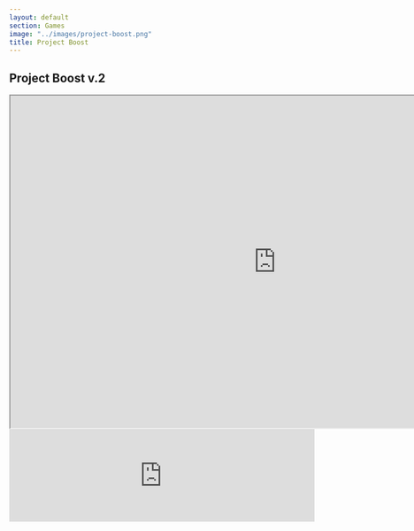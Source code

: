 ```yaml
---
layout: default
section: Games
image: "../images/project-boost.png"
title: Project Boost
---
```

## Project Boost v.2
<iframe src="https://i.simmer.io/@dantheking/project-boost-v-2" style="width:960px;height:600px"></iframe>
<iframe src="https://itch.io/embed/732813" height="167" width="552" frameborder="0"><a href="https://dantheking.itch.io/project-boost-v-2">Project Boost v.2 by dantheking</a></iframe>
